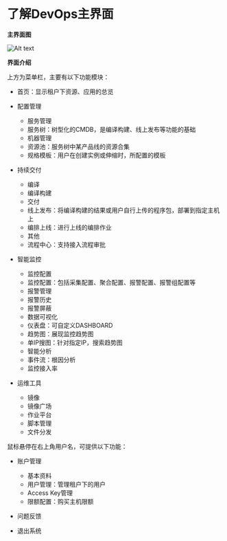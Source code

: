 # 了解DevOps主界面

**主界面图**
 
![Alt text](https://github.com/jdcloudcom/cn/blob/DevOps/image/DevOps/Operation3.png)

**界面介绍**

上方为菜单栏，主要有以下功能模块：

- 首页：显示租户下资源、应用的总览

- 配置管理
   - 服务管理
    * 服务树：树型化的CMDB，是编译构建、线上发布等功能的基础
    
   - 机器管理  
    * 资源池：服务树中某产品线的资源合集
    * 规格模板：用户在创建实例或伸缩时，所配置的模板
    
- 持续交付

   - 编译  
    * 编译构建
    
   - 交付  
    * 线上发布：将编译构建的结果或用户自行上传的程序包，部署到指定主机上
    * 编排上线：进行上线的编排作业
    
   - 其他  
    * 流程中心：支持接入流程审批
    
- 智能监控

   - 监控配置  
    * 监控配置：包括采集配置、聚合配置、报警配置、报警组配置等
    
   - 报警管理  
    * 报警历史
    * 报警屏蔽
    
   - 数据可视化  
    * 仪表盘：可自定义DASHBOARD
    * 趋势图：展现监控趋势图
    * 单IP搜图：针对指定IP，搜索趋势图
    
   - 智能分析  
    * 事件流：根因分析
    * 监控接入率
    
- 运维工具

   - 镜像  
    * 镜像广场
    
   - 作业平台  
    * 脚本管理
    * 文件分发

鼠标悬停在右上角用户名，可提供以下功能：

- 账户管理
   - 基本资料
   - 用户管理：管理租户下的用户
   - Access Key管理
   - 限额配置：购买主机限额
  
- 问题反馈

- 退出系统
